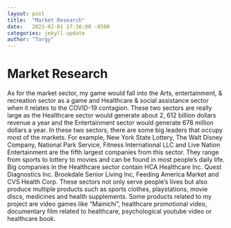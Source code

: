 ```yaml
---
layout: post
title:  "Market Research"
date:   2021-02-01 17:36:00 -0500
categories: jekyll update
author: "Targy"
---
```


# Market Research

As for the market sector, my game would fall into the Arts, entertainment, & recreation sector as a game and Healthcare & social assistance sector when it relates to the COVID-19 contagion. These two sectors are really large as the Healthcare sector would generate about 2, 612 billion dollars revenue a year and the Entertainment sector would generate 678 million dollars a year. In these two sectors, there are some big leaders that occupy most of the markets. For example, New York State Lottery, The Walt Disney Company, National Park Service, Fitness International LLC and Live Nation Entertainment are the fifth largest companies from this sector. They range from sports to lottery to movies and can be found in most people’s daily life. Big companies in the Healthcare sector contain HCA Healthcare Inc. Quest Diagnostics Inc. Brookdale Senior Living Inc, Feeding America Market and CVS Health Corp. These sectors not only serve people’s lives but also produce multiple products such as sports clothes, playstations, movie discs, medicines and health supplements. Some products related to my project are video games like “Mainichi”, healthcare promotional video, documentary film related to healthcare, psychological youtube video or healthcare book.